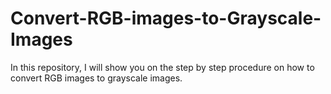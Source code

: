 # Convert-RGB-images-to-Grayscale-Images
In this repository, I will show you on the step by step procedure on how to convert RGB images to grayscale images.
